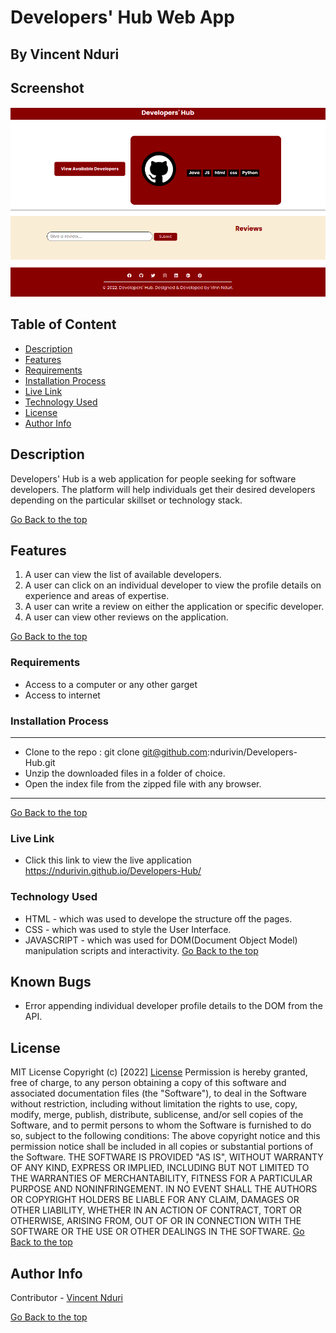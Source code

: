 # Developers' Hub Web App
## By  Vincent Nduri 

## Screenshot
 ![image](/assets/img/landing%20pg.png)

 ## Table of Content
 - [Description](#description)
 - [Features](#features)
 - [Requirements](#requirements)
 - [Installation Process](#installation-Process)
 - [Live Link](#Live-Link)
 - [Technology  Used](#technology-Used)
 - [License](#license)
 - [Author Info](#Author-Info)


## Description
<p>Developers' Hub is a web application for people seeking for software developers. The platform will help individuals get their desired developers depending on the particular skillset or technology stack. </p>

[Go Back to the top](#Developers'-Hub-Web-app)
## Features
1. A user can view the list of available developers.
2. A user can click on an individual developer to view the profile details on experience and areas of expertise.
3. A user can write a review on either the application or specific developer.
4. A user can view other reviews on the application.

[Go Back to the top](#Developers'-Hub-Web-app)

 ###  Requirements
 * Access to  a computer or any other garget
 * Access to internet

 ### Installation Process
 ****
* Clone to the repo : git clone git@github.com:ndurivin/Developers-Hub.git
* Unzip the downloaded files in a folder of choice.
* Open the index file from the zipped file with any browser.
 ****
 [Go Back to the top](#Developers'-Hub-Web-app)

### Live Link
- Click this link to view the live application https://ndurivin.github.io/Developers-Hub/

### Technology  Used
* HTML - which was used to develope the structure off the pages.
* CSS - which was used to style the User Interface.
* JAVASCRIPT - which was used for DOM(Document Object Model) manipulation scripts and interactivity.
[Go Back to the top](#Developers'-Hub-Web-app)

## Known Bugs
* Error appending individual developer profile details to the DOM from the API.

## License
MIT License
Copyright (c) [2022] [License](LICENSE.txt)
Permission is hereby granted, free of charge, to any person obtaining a copy
of this software and associated documentation files (the "Software"), to deal
in the Software without restriction, including without limitation the rights
to use, copy, modify, merge, publish, distribute, sublicense, and/or sell
copies of the Software, and to permit persons to whom the Software is
furnished to do so, subject to the following conditions:
The above copyright notice and this permission notice shall be included in all
copies or substantial portions of the Software.
THE SOFTWARE IS PROVIDED "AS IS", WITHOUT WARRANTY OF ANY KIND, EXPRESS OR
IMPLIED, INCLUDING BUT NOT LIMITED TO THE WARRANTIES OF MERCHANTABILITY,
FITNESS FOR A PARTICULAR PURPOSE AND NONINFRINGEMENT. IN NO EVENT SHALL THE
AUTHORS OR COPYRIGHT HOLDERS BE LIABLE FOR ANY CLAIM, DAMAGES OR OTHER
LIABILITY, WHETHER IN AN ACTION OF CONTRACT, TORT OR OTHERWISE, ARISING FROM,
OUT OF OR IN CONNECTION WITH THE SOFTWARE OR THE USE OR OTHER DEALINGS IN THE
SOFTWARE.
[Go Back to the top](#Developers'-Hub-Web-app)

## Author Info
Contributor -
[Vincent Nduri](https://github.com/ndurivin)

[Go Back to the top](#Developers'-Hub-Web-app)
